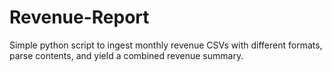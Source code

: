 # Revenue-Report
Simple python script to ingest monthly revenue CSVs with different formats, parse contents, and yield a combined revenue summary.
